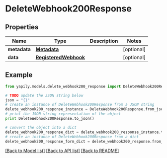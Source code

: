# DeleteWebhook200Response


## Properties
Name | Type | Description | Notes
------------ | ------------- | ------------- | -------------
**metadata** | [**Metadata**](Metadata.md) |  | [optional] 
**data** | [**RegisteredWebhook**](RegisteredWebhook.md) |  | [optional] 

## Example

```python
from yapily.models.delete_webhook200_response import DeleteWebhook200Response

# TODO update the JSON string below
json = "{}"
# create an instance of DeleteWebhook200Response from a JSON string
delete_webhook200_response_instance = DeleteWebhook200Response.from_json(json)
# print the JSON string representation of the object
print DeleteWebhook200Response.to_json()

# convert the object into a dict
delete_webhook200_response_dict = delete_webhook200_response_instance.to_dict()
# create an instance of DeleteWebhook200Response from a dict
delete_webhook200_response_form_dict = delete_webhook200_response.from_dict(delete_webhook200_response_dict)
```
[[Back to Model list]](../README.md#documentation-for-models) [[Back to API list]](../README.md#documentation-for-api-endpoints) [[Back to README]](../README.md)


